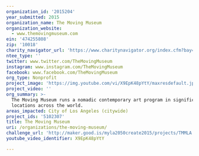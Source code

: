 ```yaml
---
organization_id: '2015204'
year_submitted: 2015
organization_name: The Moving Museum
organization_website:
  - www.themovingmuseum.com
ein: '474255808'
zip: '10018'
charity_navigator_url: 'https://www.charitynavigator.org/index.cfm?bay=search.profile&ein=474255808'
ntee_type: ''
twitter: www.twitter.com/TheMovingMuseum
instagram: www.instagram.com/TheMovingMuseum
facebook: www.facebook.com/TheMovingMuseum
org_type: Nonprofit
project_image: 'https://img.youtube.com/vi/X9EpK48pYtY/maxresdefault.jpg'
project_video: ''
org_summary: >-
  The Moving Museum runs a nomadic contemporary art program in significant
  locations across the world.
areas_impacted: City of Los Angeles (citywide)
project_ids: '5102307'
title: The Moving Museum
uri: /organizations/the-moving-museum/
challenge_url: 'http://maker.good.is/myla2050create2015/projects/TMMLA.html'
youtube_video_identifier: X9EpK48pYtY

---
```

